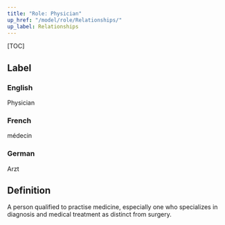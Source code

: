 ```yaml
---
title: "Role: Physician"
up_href: "/model/role/Relationships/"
up_label: Relationships
---
```


[TOC]

## Label

### English
Physician

### French
médecin

### German
Arzt

## Definition
A person qualified to practise medicine, especially one who specializes in diagnosis and medical treatment as distinct from surgery.
